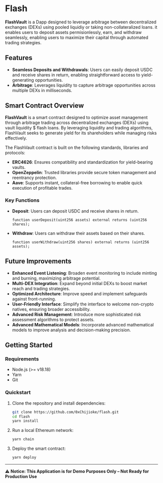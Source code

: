 # Flash


**FlashVault** is a Dapp designed to leverage arbitrage between decentralized exchanges (DEXs) using pooled liquidiy or taking non-collateralized loans. it enables users to deposit assets permisionlessly, earn, and withdraw seamlessly, enabling users to maximize their capital through automated trading strategies. 




## Features
- **Seamless Deposits and Withdrawals**: Users can easily deposit USDC and receive shares in return, enabling straightforward access to yield-generating opportunities.
- **Arbitrage**: Leverages liquidity to capture arbitrage opportunities across multiple DEXs in milliseconds.




## Smart Contract Overview

**FlashVault** is a smart contract designed to optimize asset management through arbitrage trading across decentralized exchanges (DEXs) using vault liquidity $ flash loans. By leveraging liquidity and trading algorithms, FlashVault seeks to generate yield for its shareholders while managing risks effectively.

The FlashVault contract is built on the following standards, libraries and protocols:

- **ERC4626**: Ensures compatibility and standardization for yield-bearing vaults.
- **OpenZeppelin**: Trusted libraries provide secure token management and reentrancy protection.
- **Aave**: Supports instant, collateral-free borrowing to enable quick execution of profitable trades.

### Key Functions

- **Deposit**: Users can deposit USDC and receive shares in return.
  ```solidity
  function userDeposit(uint256 assets) external returns (uint256 shares);
  ```

- **Withdraw**: Users can withdraw their assets based on their shares.
  ```solidity
  function userWithdraw(uint256 shares) external returns (uint256 assets);
  ```



## Future Improvements

- **Enhanced Event Listening**: Broaden event monitoring to include minting and burning, maximizing arbitrage potential.
- **Multi-DEX Integration**: Expand beyond initial DEXs to boost market reach and trading strategies.
- **Optimized Architecture**: Improve speed and implement safeguards against front-running.
- **User-Friendly Interface**: Simplify the interface to welcome non-crypto natives, ensuring broader accessibility.
- **Advanced Risk Management**: Introduce more sophisticated risk assessment algorithms to protect assets.
- **Advanced Mathematical Models**: Incorporate advanced mathematical models to improve analysis and decision-making precision.



## Getting Started

### Requirements

- Node.js (>= v18.18)
- Yarn
- Git

### Quickstart

1. Clone the repository and install dependencies:
   ```bash
   git clone https://github.com/0xChijioke/flash.git
   cd flash
   yarn install
   ```

2. Run a local Ethereum network:
   ```bash
   yarn chain
   ```

3. Deploy the smart contract:
   ```bash
   yarn deploy
   ```



---

⚠️ **Notice: This Application is for Demo Purposes Only – Not Ready for Production Use**